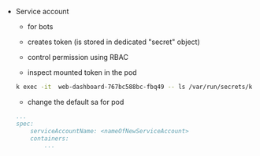* Service account
  
  * for bots 
  
  * creates token (is stored in dedicated "secret" object)
  
  * control permission using RBAC
  
  * inspect mounted token in the pod 
  
  ```bash
  k exec -it  web-dashboard-767bc588bc-fbq49 -- ls /var/run/secrets/kubernetes.io/serviceaccount/token
  ```
  
  * change the default sa for pod 
  
  ```yaml
  ...
  spec:
      serviceAccountName: <nameOfNewServiceAccount>
      containers:
          ...
  ```
